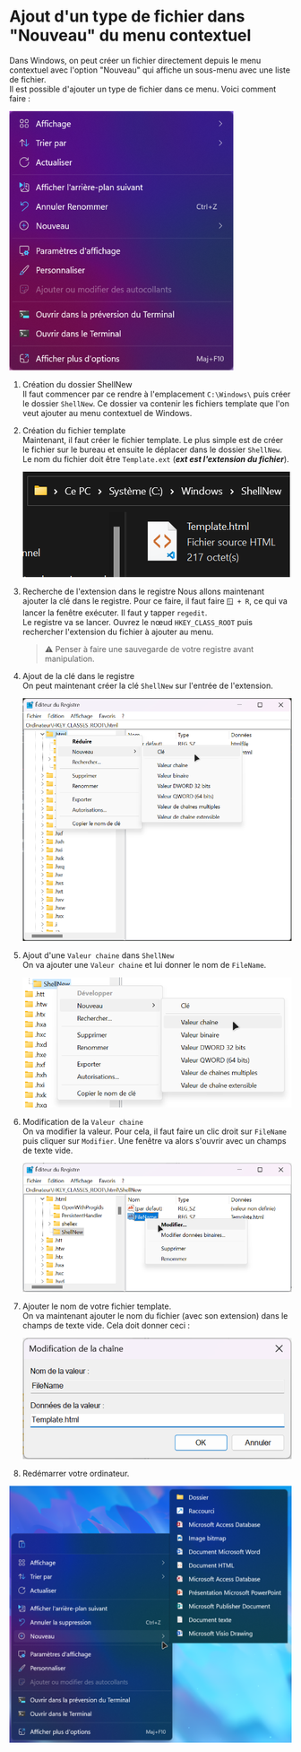 # Ajout d'un type de fichier dans "Nouveau" du menu contextuel

Dans Windows, on peut créer un fichier directement depuis le menu contextuel avec l'option "Nouveau" qui affiche un sous-menu avec une liste de fichier.  
Il est possible d'ajouter un type de fichier dans ce menu. Voici comment faire :  

![Menu contextuel de Windows 11](./res/shellnew/shellnew07.png)

1. Création du dossier ShellNew  
    Il faut commencer par ce rendre à l'emplacement `C:\Windows\` puis créer le dossier `ShellNew`. Ce dossier va contenir les fichiers template que l'on veut ajouter au menu contextuel de Windows.  

2. Création du fichier template  
    Maintenant, il faut créer le fichier template. Le plus simple est de créer le fichier sur le bureau et ensuite le déplacer dans le dossier `ShellNew`. Le nom du fichier doit être `Template.ext` (***ext est l'extension du fichier***).  

    ![Fichier dans le répertoire](./res/shellnew/shellnew01.png)

3. Recherche de l'extension dans le registre
    Nous allons maintenant ajouter la clé dans le registre. Pour ce faire, il faut faire `🪟 + R`, ce qui va lancer la fenêtre exécuter. Il faut y tapper `regedit`.  
    Le registre va se lancer. Ouvrez le nœud `HKEY_CLASS_ROOT` puis rechercher l'extension du fichier à ajouter au menu.  

    > ⚠️ Penser à faire une sauvegarde de votre registre avant manipulation.

4. Ajout de la clé dans le registre  
    On peut maintenant créer la clé `ShellNew` sur l'entrée de l'extension.  

    ![Ajout de la clé dans le registe](./res/shellnew/shellnew02.png)

5. Ajout d'une `Valeur chaine` dans `ShellNew`  
    On va ajouter une `Valeur chaine` et lui donner le nom de  `FileName`.  

    ![Ajout valeur chaine](./res/shellnew/shellnew04.png)

6. Modification de la `Valeur chaine`  
    On va modifier la valeur. Pour cela, il faut faire un clic droit sur `FileName` puis cliquer sur `Modifier`. Une fenêtre va alors s'ouvrir avec un champs de texte vide.  

    ![Clic droit sur FileName](./res/shellnew/shellnew05.png)

7. Ajouter le nom de votre fichier template.  
    On va maintenant ajouter le nom du fichier (avec son extension) dans le champs de texte vide. Cela doit donner ceci :  

    ![Ajouter le nom](./res/shellnew/shellnew06.png)

8. Redémarrer votre ordinateur.

![Résultat](./res/shellnew/shellnew09.png)
